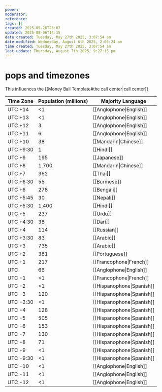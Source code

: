 ```yaml
---
power: 
moderator: 
reference: 
tags: []
created: 2025-05-26T23:07
updated: 2025-08-06T14:15
date created: Tuesday, May 27th 2025, 3:07:54 am
date modified: Wednesday, August 6th 2025, 2:05:24 am
time created: Tuesday, May 27th 2025, 3:07:54 am
last update: Thursday, August 7th 2025, 9:27:15 pm
---
```


# pops and timezones
This influences the [[Money Ball Template#the call center|call center]]

| Time Zone | Population (millions) | Majority Language         |
| --------- | --------------------- | ------------------------- |
| UTC +14   | <1                    | [[Anglophone\|English]]   |
| UTC +13   | <1                    | [[Anglophone\|English]]   |
| UTC +12   | 3                     | [[Anglophone\|English]]   |
| UTC +11   | 6                     | [[Anglophone\|English]]   |
| UTC +10   | 38                    | [[Mandarin\|Chinese]]     |
| UTC +9:30 | 1                     | [[Hindi]]                 |
| UTC +9    | 195                   | [[Japanese]]              |
| UTC +8    | 1,700                 | [[Mandarin\|Chinese]]     |
| UTC +7    | 362                   | [[Thai]]                  |
| UTC +6:30 | 55                    | [[Burmese]]               |
| UTC +6    | 278                   | [[Bengali]]               |
| UTC +5:45 | 30                    | [[Nepali]]                |
| UTC +5:30 | 1,400                 | [[Hindi]]                 |
| UTC +5    | 237                   | [[Urdu]]                  |
| UTC +4:30 | 38                    | [[Dari]]                  |
| UTC +4    | 114                   | [[Russian]]               |
| UTC +3:30 | 83                    | [[Arabic]]                |
| UTC +3    | 735                   | [[Arabic]]                |
| UTC +2    | 381                   | [[Portuguese]]            |
| UTC +1    | 217                   | [[Francophone\|French]]   |
| UTC       | 66                    | [[Anglophone\|English]]   |
| UTC -1    | <1                    | [[Francophone\|French]]   |
| UTC -2    | <1                    | [[Hispanophone\|Spanish]] |
| UTC -3    | 120                   | [[Hispanophone\|Spanish]] |
| UTC -3:30 | <1                    | [[Hispanophone\|Spanish]] |
| UTC -4    | 128                   | [[Hispanophone\|Spanish]] |
| UTC -5    | 505                   | [[Hispanophone\|Spanish]] |
| UTC -6    | 153                   | [[Hispanophone\|Spanish]] |
| UTC -7    | 130                   | [[Hispanophone\|Spanish]] |
| UTC -8    | 71                    | [[Hispanophone\|Spanish]] |
| UTC -9    | <1                    | [[Hispanophone\|Spanish]] |
| UTC -9:30 | <1                    | [[Hispanophone\|Spanish]] |
| UTC -10   | <1                    | [[Anglophone\|English]]   |
| UTC -11   | <1                    | [[Anglophone\|English]]   |
| UTC -12   | <1                    | [[Anglophone\|English]]   |
